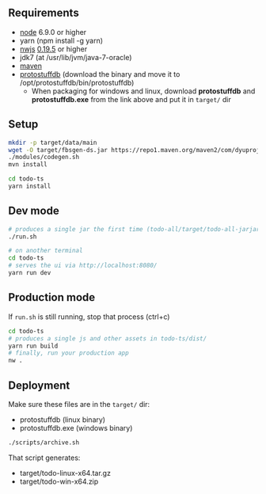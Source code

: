 ## Requirements
- [node](https://nodejs.org/en/download/) 6.9.0 or higher
- yarn (npm install -g yarn)
- [nwjs](https://nwjs.io/) [0.19.5](https://dl.nwjs.io/v0.19.5/) or higher
- jdk7 (at /usr/lib/jvm/java-7-oracle)
- [maven](https://maven.apache.org/download.cgi)
- [protostuffdb](https://1drv.ms/f/s!Ah8UGrNGpqlzeAVPYtkNffvNZBo) (download the binary and move it to /opt/protostuffdb/bin/protostuffdb)
  - When packaging for windows and linux, download **protostuffdb** and **protostuffdb.exe** from the link above and put it in ```target/``` dir

## Setup
```sh
mkdir -p target/data/main
wget -O target/fbsgen-ds.jar https://repo1.maven.org/maven2/com/dyuproject/fbsgen/ds/fbsgen-ds-fatjar/1.0.3/fbsgen-ds-fatjar-1.0.3.jar
./modules/codegen.sh
mvn install

cd todo-ts
yarn install
```

## Dev mode
```sh
# produces a single jar the first time (todo-all/target/todo-all-jarjar.jar)
./run.sh

# on another terminal
cd todo-ts
# serves the ui via http://localhost:8080/
yarn run dev
```

## Production mode
If ```run.sh``` is still running, stop that process (ctrl+c)
```sh
cd todo-ts
# produces a single js and other assets in todo-ts/dist/
yarn run build
# finally, run your production app
nw .
```

## Deployment
Make sure these files are in the ```target/``` dir:
- protostuffdb (linux binary)
- protostuffdb.exe (windows binary)

```sh
./scripts/archive.sh
```

That script generates:
- target/todo-linux-x64.tar.gz
- target/todo-win-x64.zip

